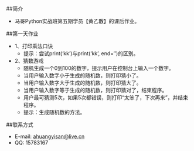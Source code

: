 ##简介
* 马哥Python实战班第五期学员【黄乙散】的课后作业。

##第一天作业
* 1、打印乘法口诀
    * 提示：尝试print(‘kk’)与print(‘kk’, end=‘’)的区别。
* 2、猜数游戏
    * 随机生成一个0到100的数字，提示用户在控制台上输入一个数字。
    * 当用户输入数字小于生成的随机数，则打印猜小了。
    * 当用户输入数字大于生成的随机数，则打印猜大了。
    * 当用户输入数字等于生成的随机数，则打印猜对了，结束程序。
    * 用户最可猜测5次，如果5次都错误，则打印“太笨了，下次再来”，并结束程序。
    * 提示：生成随机数的方法。

##联系方式
* E-mail: ahuangyisan@live.cn
* QQ: 15783167
